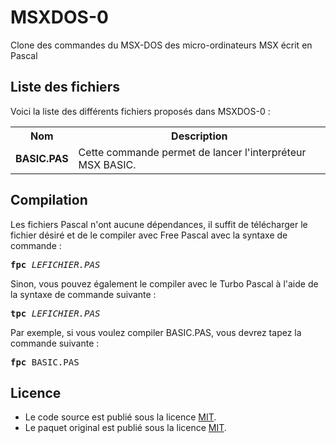 # MSXDOS-0
Clone des commandes du MSX-DOS des micro-ordinateurs MSX écrit en Pascal

<h2>Liste des fichiers</h2>

Voici la liste des différents fichiers proposés dans MSXDOS-0 :

<table>
		<tr>
			<th>Nom</th>
			<th>Description</th>	
		</tr>
    <tr>
			<td><b>BASIC.PAS</b></td>
			<td>Cette commande permet de lancer l'interpréteur MSX BASIC.</td>
		</tr>	
	</table>

<h2>Compilation</h2>
	
Les fichiers Pascal n'ont aucune dépendances, il suffit de télécharger le fichier désiré et de le compiler avec Free Pascal avec la syntaxe de commande  :

<pre><b>fpc</b> <i>LEFICHIER.PAS</i></pre>
	
Sinon, vous pouvez également le compiler avec le Turbo Pascal à l'aide de la syntaxe de commande suivante :	

<pre><b>tpc</b> <i>LEFICHIER.PAS</i></pre>
	
Par exemple, si vous voulez compiler BASIC.PAS, vous devrez tapez la commande suivante :

<pre><b>fpc</b> BASIC.PAS</pre>

<h2>Licence</h2>
<ul>
 <li>Le code source est publié sous la licence <a href="https://github.com/gladir/MSXDOS-0/blob/main/LICENSE">MIT</a>.</li>
 <li>Le paquet original est publié sous la licence <a href="https://github.com/gladir/MSXDOS-0/blob/main/LICENSE">MIT</a>.</li>
</ul>
